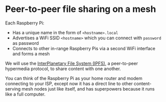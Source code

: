 # Peer-to-peer file sharing on a mesh

Each Raspberry Pi:
- Has a unique name in the form of `<hostname>.local`
- Advertises a WiFi SSID `<hostname>` which you can connect with `password` as password
- Connects to other in-range Raspberry Pis via a second WiFi interface and forms a mesh

We will use the [InterPlanetary File System (IPFS)](https://ipfs.io), a peer-to-peer hypermedia protocol, to share content with one another.

You can think of the Raspberry Pi as your home router and modem connecting to your ISP, except now it has a direct line to other content-serving mesh nodes just like itself, and has superpowers because it runs like a full computer.
